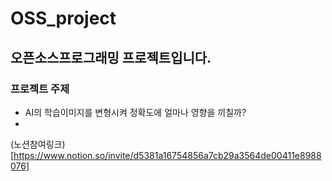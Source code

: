 # OSS_project
## 오픈소스프로그래밍 프로젝트입니다.

### 프로젝트 주제
- AI의 학습이미지를 변형시켜 정확도에 얼마나 영향을 끼칠까?
-
(노션참여링크)[https://www.notion.so/invite/d5381a16754856a7cb29a3564de00411e8988076]
